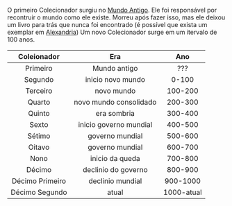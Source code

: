 O primeiro Colecionador surgiu no [Mundo Antigo](./mundo-antigo.md). Ele foi responsável por recontruir o mundo como ele existe. Morreu após fazer isso, mas ele deixou um livro para trás que nunca foi encontrado (é possível que exista um exemplar em [Alexandria](../../locais/alexandria.md))
Um novo Colecionador surge em um itervalo de 100 anos.

|   Coleionador   |          Era           |    Ano     |
| :-------------: | :--------------------: | :--------: |
|    Primeiro     |      Mundo antigo      |    ???     |
|     Segundo     |   inicio novo mundo    |   0-100    |
|    Terceiro     |       novo mundo       |  100-200   |
|     Quarto      | novo mundo consolidado |  200-300   |
|     Quinto      |      era sombria       |  300-400   |
|      Sexto      | inicio governo mundial |  400-500   |
|     Sétimo      |    governo mundial     |  500-600   |
|     Oitavo      |    governo mundial     |  600-700   |
|      Nono       |    inicio da queda     |  700-800   |
|     Décimo      |  declinio do governo   |  800-900   |
| Décimo Primeiro |    declinio mundial    |  900-1000  |
| Décimo Segundo  |         atual          | 1000-atual |
